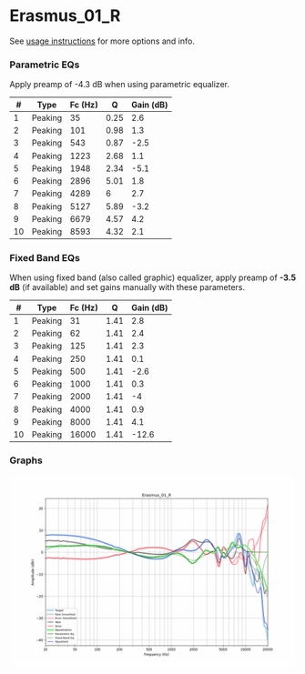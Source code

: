# Erasmus_01_R
See [usage instructions](https://github.com/jaakkopasanen/AutoEq#usage) for more options and info.

### Parametric EQs
Apply preamp of -4.3 dB when using parametric equalizer.

|   # | Type    |   Fc (Hz) |    Q |   Gain (dB) |
|-----|---------|-----------|------|-------------|
|   1 | Peaking |        35 | 0.25 |         2.6 |
|   2 | Peaking |       101 | 0.98 |         1.3 |
|   3 | Peaking |       543 | 0.87 |        -2.5 |
|   4 | Peaking |      1223 | 2.68 |         1.1 |
|   5 | Peaking |      1948 | 2.34 |        -5.1 |
|   6 | Peaking |      2896 | 5.01 |         1.8 |
|   7 | Peaking |      4289 | 6    |         2.7 |
|   8 | Peaking |      5127 | 5.89 |        -3.2 |
|   9 | Peaking |      6679 | 4.57 |         4.2 |
|  10 | Peaking |      8593 | 4.32 |         2.1 |

### Fixed Band EQs
When using fixed band (also called graphic) equalizer, apply preamp of **-3.5 dB** (if available) and set gains manually with these parameters.

|   # | Type    |   Fc (Hz) |    Q |   Gain (dB) |
|-----|---------|-----------|------|-------------|
|   1 | Peaking |        31 | 1.41 |         2.8 |
|   2 | Peaking |        62 | 1.41 |         2.4 |
|   3 | Peaking |       125 | 1.41 |         2.3 |
|   4 | Peaking |       250 | 1.41 |         0.1 |
|   5 | Peaking |       500 | 1.41 |        -2.6 |
|   6 | Peaking |      1000 | 1.41 |         0.3 |
|   7 | Peaking |      2000 | 1.41 |        -4   |
|   8 | Peaking |      4000 | 1.41 |         0.9 |
|   9 | Peaking |      8000 | 1.41 |         4.1 |
|  10 | Peaking |     16000 | 1.41 |       -12.6 |

### Graphs
![](./Erasmus_01_R.png)

